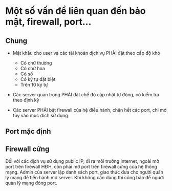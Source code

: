 # Một số vấn đề liên quan đến bảo mật, firewall, port...

## Chung

 - Mật khẩu cho user và các tài khoản dịch vụ PHẢI đặt theo cấp độ khó
     - Có chữ thường
     - Có chữ hoa
     - Có số
     - Có ký tự đặt biệt
     - Trên 10 ký tự
     
 - Các server quan trọng PHẢI đặt chế độ cập nhật tự động, có kiểm tra theo định kỳ
 - Các server PHẢI bật firewall của hệ điều hành, chặn hết các port, chỉ mở tùy vào mục đích sử dụng

## Port mặc định

## Firewall cứng

Đối với các dịch vụ sử dụng public IP, đi ra môi trường Internet, ngoài mở port trên firewall HĐH, còn phải mở port trên firewall cứng của hệ thống mạng.
Admin của server lập danh sách port, giao thức đưa cho người quản lý mạng để tiến hành mở server. Khi không cần dùng thì cũng báo để người
quản lý mạng đóng port.
